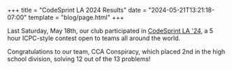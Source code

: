 +++
title = "CodeSprint LA 2024 Results"
date = "2024-05-21T13:21:18-07:00"
template = "blog/page.html"
+++

Last Saturday, May 18th, our club participated in [CodeSprint LA '24](https://codesprintla.uclaacm.com/), a 5 hour ICPC-style contest open to teams all around the world.

Congratulations to our team, CCA Conspiracy, which placed 2nd in the high school division, solving 12 out of the 13 problems!
